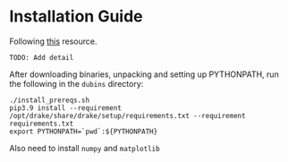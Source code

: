 # Installation Guide

Following [this](http://underactuated.csail.mit.edu/drake.html) resource.

`TODO: Add detail`

After downloading binaries, unpacking and setting up PYTHONPATH, run the following in the `dubins` directory:

```
./install_prereqs.sh
pip3.9 install --requirement /opt/drake/share/drake/setup/requirements.txt --requirement requirements.txt
export PYTHONPATH=`pwd`:${PYTHONPATH}
```

Also need to install `numpy` and `matplotlib`